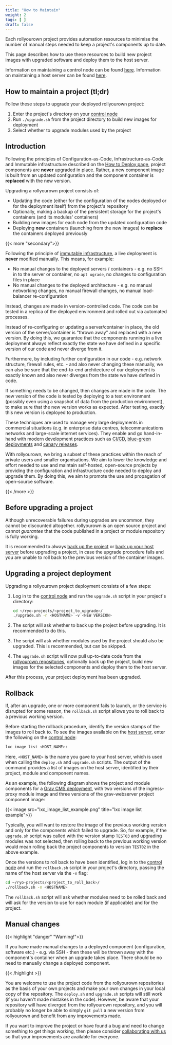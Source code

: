 ```yaml
---
title: "How to Maintain"
weight: 2
tags: [ ]
draft: false
---
```

<!--
SPDX-FileCopyrightText: 2022 Wilfred Nicoll <xyzroller@rollyourown.xyz>
SPDX-License-Identifier: CC-BY-SA-4.0
-->

Each rollyourown project provides automation resources to minimise the number of manual steps needed to keep a project's components up to date.

<!--more-->

This page describes how to use these resources to build new project images with upgraded software and deploy them to the host server.

Information on maintaining a control node can be found [here](/rollyourown/how_to_use/control_node/#control-node-maintenance). Information on maintaining a host server can be found [here](/rollyourown/how_to_use/host_server/#host-server-maintenance).

## How to maintain a project (tl;dr)

Follow these steps to upgrade your deployed rollyourown project:

1. Enter the project's directory on your [control node](/rollyourown/how_to_use/control_node/)
2. Run `./upgrade.sh` from the project directory to build new images for deployment
3. Select whether to upgrade modules used by the project

## Introduction

Following the principles of Configuration-as-Code, Infrastructure-as-Code and Immutable infrastructure described on the [How to Deploy page](/rollyourown/how_to_use/deploy/), project components are **never** upgraded in place. Rather, a new component image is built from an updated configuration and the component container is **replaced** with the new version.

Upgrading a rollyourown project consists of:

- Updating the code (either for the configuration of the nodes deployed or for the deployment itself) from the project's repository
- Optionally, making a backup of the persistent storage for the project's containers (and its modules' containers)
- Building new images for each node from the updated configuration code
- Deploying **new** containers (launching from the new images) to **replace** the containers deployed previously

{{< more "secondary">}}

Following the principle of [immutable infrastructure](https://www.digitalocean.com/community/tutorials/what-is-immutable-infrastructure), a live deployment is **never** modified manually. This means, for example:

- No manual changes to the deployed servers / containers - e.g. no SSH in to the server or container, no `apt ugrade`, no changes to configuration files in place
- No manual changes to the deployed architecture - e.g. no manual networking changes, no manual firewall changes, no manual load-balancer re-configuration

Instead, changes are made in version-controlled code. The code can be tested in a replica of the deployed environment and rolled out via automated processes.

Instead of re-configuring or updating a server/container in place, the old version of the server/container is "thrown away" and replaced with a new version. By doing this, we guarantee that the components running in a live deployment always reflect exactly the state we have defined in a specific version of our code and never diverge from it.

Furthermore, by including further configuration in our code - e.g. network structure, firewall rules, etc. - and also never changing these manually, we can also be sure that the end-to-end architecture of our deployment is exactly known and also never diverges from the state we have defined in code.

If something needs to be changed, then changes are made in the code. The new version of the code is tested by deploying to a test environment (possibly even using a snapshot of data from the production environment), to make sure that the new version works as expected. After testing, exactly this new version is deployed to production.

These techniques are used to manage very large deployments in commercial situations (e.g. in enterprise data centres, telecommunications networks and large-scale internet services). They enable and go hand-in-hand with modern development practices such as [CI/CD](https://www.redhat.com/en/topics/devops/what-is-ci-cd), [blue-green deployments](https://martinfowler.com/bliki/BlueGreenDeployment.html) and [canary releases](https://martinfowler.com/bliki/CanaryRelease.html).

With rollyourown, we bring a subset of these practices within the reach of private users and smaller organisations. We aim to lower the knowledge and effort needed to use and maintain self-hosted, open-source projects by providing the configuration and infrastructure code needed to deploy and upgrade them. By doing this, we aim to promote the use and propagation of open-source software.

{{< /more >}}

## Before upgrading a project

Although unrecoverable failures during upgrades are uncommon, they cannot be discounted altogether. rollyourown is an open source project and cannot *guarantee* that the code published in a project or module repository is fully working.

It is recommended to always [back up the project](/rollyourown/how_to_use/back_up_and_restore/#how-to-back-up-an-individual-project) or [back up your host server](/rollyourown/how_to_use/back_up_and_restore/#how-to-back-up-a-host-server) before upgrading a project, in case the upgrade procedure fails and you are unable to roll back to the previous version of the container images.

## Upgrading a project deployment

Upgrading a rollyourown project deployment consists of a few steps:

1. Log in to the [control node](/rollyourown/how_to_use/control_node/) and run the `upgrade.sh` script in your project's directory:

    ```bash
    cd ~/ryo-projects/<project_to_upgrade>/
    ./upgrade.sh -n <HOSTNAME> -v <NEW VERSION>
    ```

2. The script will ask whether to back up the project before upgrading. It is recommended to do this.

3. The script will ask whether modules used by the project should also be upgraded. This is recommended, but can be skipped.

4. The `upgrade.sh` script will now pull up-to-date code from the [rollyourown repositories](/collaborate/repositories), optionally back up the project, build new images for the selected components and deploy them to the host server.

After this process, your project deployment has been upgraded.

## Rollback

If, after an upgrade, one or more component fails to launch, or the service is disrupted for some reason, the `rollback.sh` script allows you to roll back to a previous working version.

Before starting the rollback procedure, identify the version stamps of the images to roll back to. To see the images available on the [host server](/rollyourown/how_to_use/host_server), enter the following on the [control node](/rollyourown/how_to_use/control_node):

```bash
lxc image list <HOST_NAME>:
```

Here, `<HOST_NAME>` is the name you gave to your host server, which is used when calling the `deploy.sh` and `upgrade.sh` scripts. The output of the command provides a list of images on the host server, identified by their project, module and component names.

As an example, the following diagram shows the project and module components for a [Grav CMS deployment](/rollyourown/projects/ryo-grav-cms), with two versions of the ingress-proxy module image and three versions of the grav-webserver project component image:

{{< image src="lxc_image_list_example.png" title="lxc image list example">}}

Typically, you will want to restore the image of the previous working version and only for the components which failed to upgrade. So, for example, if the `upgrade.sh` script was called with the version stamp `TEST03` and upgrading modules was not selected, then rolling back to the previous working version would mean rolling back the project components to version `TEST02` in the above example.

Once the versions to roll back to have been identified, log in to the [control node](/rollyourown/how_to_use/control_node) and run the `rollback.sh` script in your project's directory, passing the name of the host server via the `-n` flag:

```bash
cd ~/ryo-projects/<project_to_roll_back>/
./rollback.sh -n <HOSTNAME>
```

The `rollback.sh` script will ask whether modules need to be rolled back and will ask for the version to use for each module (if applicable) and for the project.

## Manual changes

{{< highlight "danger" "Warning!">}}

If you have made manual changes to a deployed component (configuration, software etc.) - e.g. via SSH - then these will be thrown away with the component's container when an upgrade takes place. There should be no need to manually change a deployed component.

{{< /highlight >}}

You are welcome to use the project code from the rollyourown repositories as the basis of your own projects and make your own changes in your local copy of the repository. The `deploy.sh` and `upgrade.sh` scripts will still work (if you haven't made mistakes in the code). However, be aware that your repository will have diverged from the rollyourown repository, and you will probably no longer be able to simply `git pull` a new version from rollyourown and benefit from any improvements made.

If you want to improve the project or have found a bug and need to change something to get things working, then please consider [collaborating with us](/collaborate) so that your improvements are available for everyone.
